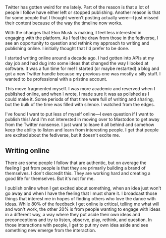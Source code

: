 Twitter has gotten weird for me lately. Part of the reason is that a lot of people I follow have either left or stopped publishing. Another reason is that for some people that I thought weren't posting actually were—I just missed their content because of the way the timeline now works.

With the changes that Elon Musk is making, I feel less interested in engaging with the platform. As I feel the draw from those in the fediverse, I see an opportunity to question and rethink my approach to writing and publishing online. I initially thought that I'd prefer to be done.

I started writing online around a decade ago. I had gotten into APIs at my day job and had dug into some ideas that changed the way I looked at software. It was a fun time for me! I started (or maybe restarted) a blog and got a new Twitter handle because my previous one was mostly a silly stuff. I wanted to be professional with a pristine account. 

This move fragmented myself. I was more academic and reserved when I published online, and when I wrote, I made sure it was as polished as I could make it. Some periods of that time were full of writing and sharing, but the bulk of the time was filled with silence. I watched from the edges.

I've found I want to put less of myself online—I even question if I want to publish this! And I'm not interested in moving over to Mastodon to get away from the Twitter nonsense. I just want to leave it all behind and somehow keep the ability to listen and learn from interesting people. I get that people are excited about the fediverse, but it doesn't excite me.

## Writing online

There are some people I follow that are authentic, but on average the feeling I get from people is that they are primarily building a brand of themselves. I don't discredit this. They are working hard and creating a good life for themselves. But it's not for me.

I publish online when I get excited about something, when an idea just won't go away and when I have the feeling that I must share it. I broadcast those things that interest me in hopes of finding others who love the dance with ideas. While 80% of the feedback I get online is critical, telling me what will and won't work, the other 20% is from people wanting to engage with ideas in a different way, a way where they put aside their own ideas and preconceptions and try to listen, observe, play, rethink, and question. In those interactions with people, I get to put my own idea aside and see something new emerge from the interaction.